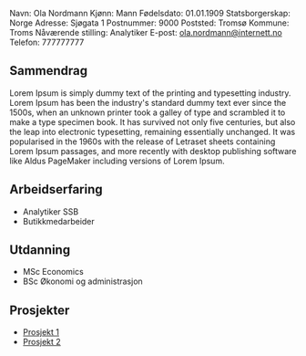 Navn: Ola Nordmann
Kjønn: Mann
Fødelsdato: 01.01.1909
Statsborgerskap: Norge
Adresse: Sjøgata 1
Postnummer: 9000
Poststed: Tromsø
Kommune: Troms
Nåværende stilling: Analytiker
E-post: ola.nordmann@internett.no
Telefon: 777777777

## Sammendrag
Lorem Ipsum is simply dummy text of the printing and typesetting industry. Lorem Ipsum has been the industry's standard dummy text ever since the 1500s, when an unknown printer took a galley of type and scrambled it to make a type specimen book. It has survived not only five centuries, but also the leap into electronic typesetting, remaining essentially unchanged. It was popularised in the 1960s with the release of Letraset sheets containing Lorem Ipsum passages, and more recently with desktop publishing software like Aldus PageMaker including versions of Lorem Ipsum.

## Arbeidserfaring
- Analytiker SSB
- Butikkmedarbeider 

## Utdanning
- MSc Economics
- BSc Økonomi og administrasjon

## Prosjekter
- [Prosjekt 1](prosjekt1.md)
- [Prosjekt 2](http://www.google.com)
